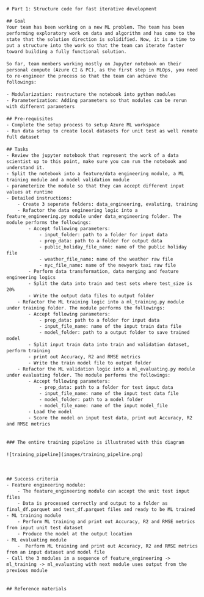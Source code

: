 
    # Part 1: Structure code for fast iterative development

    ## Goal 
    Your team has been working on a new ML problem. The team has been performing exploratory work on data and algorithm and has come to the state that the solution direction is solidified. Now, it is a time to put a structure into the work so that the team can iterate faster toward building a fully functional solution.   

    So far, team members working mostly on Jupyter notebook on their personal compute (Azure CI & PC), as the first step in MLOps, you need to re-engineer the process so that the team can achieve the followings:  

    - Modularization: restructure the notebook into python modules
    - Parameterization: Adding parameters so that modules can be rerun with different parameters 

    ## Pre-requisites
    - Complete the setup process to setup Azure ML workspace
    - Run data setup to create local datasets for unit test as well remote full dataset

    ## Tasks
    - Review the jupyter notebook that represent the work of a data scientist up to this point, make sure you can run the notebook and understand it. 
    - Split the notebook into a feature/data engineering module, a ML training module and a model validation module 
    - parameterize the module so that they can accept different input values at runtime
    - Detailed instructions:
        - Create 3 seperate folders: data_engineering, evaluting, training 
        - Refactor the data engineering logic into a feature_engineering.py module under data_engineering folder. The module performs the followings:
            - Accept following parameters:
                - input_folder: path to a folder for input data
                - prep_data: path to a folder for output data
                - public_holiday_file_name: name of the public holiday file
                - weather_file_name: name of the weather raw file
                - nyc_file_name: name of the newyork taxi raw file
            - Perform data transformation, data merging and feature engineering logics 
            - Split the data into train and test sets where test_size is 20%
            - Write the output data files to output folder
        - Refactor the ML training logic into a ml_training.py module under training folder. The module performs the followings:
            - Accept following parameters:
                - prep_data: path to a folder for input data
                - input_file_name: name of the input train data file
                - model_folder: path to a output folder to save trained model
            - Split input train data into train and validation dataset, perform training  
            - print out Accuracy, R2 and RMSE metrics
            - Write the train model file to output folder
        - Refactor the ML validation logic into a ml_evaluating.py module under evaluating folder. The module performs the followings:
            - Accept following parameters:
                - prep_data: path to a folder for test input data
                - input_file_name: name of the input test data file
                - model_folder: path to a model folder 
                - model_file_name: name of the input model_file
            - Load the model 
            - Score the model on input test data, print out Accuracy, R2 and RMSE metrics


    ### The entire training pipeline is illustrated with this diagram

    ![training_pipeline](images/training_pipeline.png)



    ## Success criteria
    - Feature engineering module:
        - The feature_engineering module can accept the unit test input files 
        - Data is processed correctly and output to a folder as final_df.parquet and test_df.parquet files and ready to be ML trained
    - ML training module
        - Perform ML training and print out Accuracy, R2 and RMSE metrics from input unit test dataset
        - Produce the model at the output location
    - ML evaluating module
        -  Perform ML training and print out Accuracy, R2 and RMSE metrics from an input dataset and model file
    - Call the 3 modules in a sequence of feature_engineering -> ml_training -> ml_evaluating with next module uses output from the previous module


    ## Reference materials

